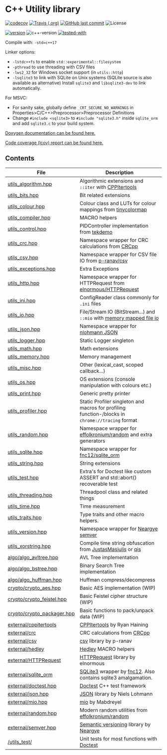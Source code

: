 # C++ Utility library

[![codecov](https://codecov.io/gh/Wosser1sProductions/utils/branch/master/graph/badge.svg)](https://codecov.io/gh/Wosser1sProductions/utils)
[![Travis (.org)](https://img.shields.io/travis/wosser1sproductions/utils.svg)](https://travis-ci.org/Wosser1sProductions/utils)
[![GitHub last commit](https://img.shields.io/github/last-commit/Wosser1sProductions/utils.svg)](https://github.com/Wosser1sProductions/utils/commits/master)
![License](https://img.shields.io/github/license/Wosser1sProductions/utils.svg?color=blue)

[![version](https://img.shields.io/badge/version-0.45.0--beta-brightgreen.svg)](http://semver.org/)
![c++-version](https://img.shields.io/badge/std-%3E%3D%20c%2B%2B17-brightgreen.svg)
[![tested-with](https://img.shields.io/badge/tested%20with-g%2B%2B--9.2-orange.svg)](https://gcc.gnu.org/gcc-9/)

Compile with: `-std=c++17`

Linker options:
- `-lstdc++fs` to enable `std::experimental::filesystem`
- `-pthread` to use threading with CSV files
- `-lws2_32` for Windows socket support (in `utils::http`)
- `-lsqlite3` to link with SQLite on Unix systems (SQLite source is also available as alternative)
    Install `sqlite3` and `libsqlite3-dev` to link automatically.

For MSVC:

- For sanity sake, globally define `_CRT_SECURE_NO_WARNINGS` in Properties>C/C++>Preprocessor>Preprocessor Definitions
- Change `#include <sqlite3>` to `#include "sqlite3.h"` inside `sqlite_orm` and add `sqlite3.c` to your build system.

[Doxygen documentation can be found here.](https://wosser1sproductions.github.io/utils/docs/)

[Code coverage (lcov) report can be found here.](https://wosser1sproductions.github.io/utils/docs/code_coverage)

## Contents

| File                                                               | Description                                                  |
| ------------------------------------------------------------------ | ------------------------------------------------------------ |
| [utils_algorithm.hpp](utils_lib/utils_algorithm.hpp)               | Algorithmic extensions and `::iter` with [CPPItertools](https://github.com/ryanhaining/cppitertools) |
| [utils_bits.hpp](utils_lib/utils_bits.hpp)                         | Bit related extensions                                       |
| [utils_colour.hpp](utils_lib/utils_colour.hpp)                     | Colour class and LUTs for colour mappings from [tinycolormap](https://github.com/yuki-koyama/tinycolormap) |
| [utils_compiler.hpp](utils_lib/utils_compiler.hpp)                 | MACRO helpers                                                |
| [utils_control.hpp](utils_lib/utils_control.hpp)                   | PIDController implementation from [tekdemo](https://github.com/tekdemo/MiniPID) |
| [utils_crc.hpp](utils_lib/utils_crc.hpp)                           | Namespace wrapper for CRC calculations from [CRCpp](https://github.com/d-bahr/CRCpp) |
| [utils_csv.hpp](utils_lib/utils_csv.hpp)                           | Namespace wrapper for CSV file IO from [p-ranav/csv](http://github.com/p-ranav/csv) |
| [utils_exceptions.hpp](utils_lib/utils_exceptions.hpp)             | Extra Exceptions                                             |
| [utils_http.hpp](utils_lib/utils_http.hpp)                         | Namespace wrapper for HTTPRequest from [elnormous/HTTPRequest](http://github.com/elnormous/HTTPRequest) |
| [utils_ini.hpp](utils_lib/utils_ini.hpp)                           | ConfigReader class commonly for `.ini` files                 |
| [utils_io.hpp](utils_lib/utils_io.hpp)                             | File/Stream IO (BitStream...) and `::mio` with [memory mapped file io](https://github.com/mandreyel/mio) |
| [utils_json.hpp](utils_lib/utils_json.hpp)                         | Namespace wrapper for [nlohmann JSON](https://github.com/nlohmann/json) |
| [utils_logger.hpp](utils_lib/utils_logger.hpp)                     | Static Logger singleton                                      |
| [utils_math.hpp](utils_lib/utils_math.hpp)                         | Math extensions                                              |
| [utils_memory.hpp](utils_lib/utils_memory.hpp)                     | Memory management                                            |
| [utils_misc.hpp](utils_lib/utils_misc.hpp)                         | Other (lexical_cast, scoped callback...)                     |
| [utils_os.hpp](utils_lib/utils_os.hpp)                             | OS extensions (console manipulation with colours etc.)       |
| [utils_print.hpp](utils_lib/utils_print.hpp)                       | Generic pretty printer                                       |
| [utils_profiler.hpp](utils_lib/utils_profiler.hpp)                 | Static Profiler singleton and macros for profiling function-/blocks in `chrome://tracing` format |
| [utils_random.hpp](utils_lib/utils_random.hpp)                     | Namespace wrapper for [effolkronium/random](https://github.com/effolkronium/random) and extra generators |
| [utils_sqlite.hpp](utils_lib/utils_sqlite.hpp)                     | Namespace wrapper for [fnc12/sqlite_orm](https://github.com/fnc12/sqlite_orm) |
| [utils_string.hpp](utils_lib/utils_string.hpp)                     | String extensions                                            |
| [utils_test.hpp](utils_lib/utils_test.hpp)                         | Extra's for Doctest like custom ASSERT and std::abort() recoverable test |
| [utils_threading.hpp](utils_lib/utils_threading.hpp)               | Threadpool class and related things                          |
| [utils_time.hpp](utils_lib/utils_time.hpp)                         | Time measurement                                             |
| [utils_traits.hpp](utils_lib/utils_traits.hpp)                     | Type traits and other macro helpers.                         |
| [utils_version.hpp](utils_lib/utils_version.hpp)                   | Namespace wrapper for [Neargye semver](https://github.com/Neargye/semver) |
| [utils_xorstring.hpp](utils_xorstring.hpp)                         | Compile time string obfuscation from [JustasMasiulis](https://github.com/JustasMasiulis/xorstr) or [qis](https://github.com/qis/xorstr) |
| [algo/algo_avltree.hpp](utils_lib/algo/algo_avltree.hpp)           | AVL Tree implementation                                      |
| [algo/algo_bstree.hpp](utils_lib/algo/algo_bstree.hpp)             | Binary Search Tree implementation                            |
| [algo/algo_huffman.hpp](utils_lib/algo/algo_huffman.hpp)           | Huffman compress/decompress                                  |
| [crypto/crypto_aes.hpp](utils_lib/crypto/crypto_aes.hpp)           | Basic AES implementation (WIP)                               |
| [crypto/crypto_feistel.hpp](utils_lib/crypto/crypto_feistel.hpp)   | Basic Feistel cipher structure (WIP)                         |
| [crypto/crypto_packager.hpp](utils_lib/crypto/crypto_packager.hpp) | Basic functions to pack/unpack data (WIP)                    |
| [external/cppitertools](utils_lib/external/cppitertools/)          | [CPPItertools](https://github.com/ryanhaining/cppitertools) by Ryan Haining |
| [external/crc](utils_lib/external/crc)                             | CRC calculations from [CRCpp](https://github.com/d-bahr/CRCpp) |
| [external/csv](utils_lib/external/csv/)                            | [csv](http://github.com/p-ranav/csv) library by p-ranav      |
| [external/hedley](utils_lib/external/hedley/)                      | [Hedley](https://github.com/nemequ/hedley) MACRO helpers     |
| [external/HTTPRequest](utils_lib/external/HTTPRequest/)            | [HTTPRequest](http://github.com/elnormous/HTTPRequest) library by elnormous |
| [external/sqlite_orm](utils_lib/external/sqlite_orm/)              | [SQLite3](https://www.sqlite.org/index.html) wrapper by [fnc12](https://github.com/fnc12/sqlite_orm). Also contains sqlite3 amalgamation. |
| [external/doctest.hpp](utils_lib/external/doctest.hpp)             | [Doctest](https://github.com/onqtam/doctest) C++ test framework |
| [external/json.hpp](utils_lib/external/json.hpp)                   | [JSON](https://github.com/nlohmann/json) library by Niels Lohmann |
| [external/mio.hpp](utils_lib/external/mio.hpp)                     | [mio](https://github.com/mandreyel/mio) by Mabdreyel         |
| [external/random.hpp](utils_lib/external/random.hpp)               | Modern random utilities from [effolkronium/random](https://github.com/effolkronium/random) |
| [external/semver.hpp](utils_lib/external/semver.hpp)               | [Semantic versioning](https://semver.org/) library by [Neargye](https://github.com/Neargye/semver) |
| [/utils_test/](utils_test/)                                        | Unit tests for most functions with [Doctest](https://github.com/onqtam/doctest) |

